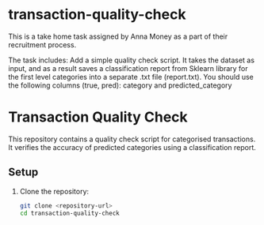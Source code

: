 # transaction-quality-check

This is a take home task assigned by Anna Money as a part of their recruitment process.

The task includes:
Add a simple quality check script. It takes the dataset as input, and as a result saves a classification report from Sklearn library for the first level categories into a separate .txt file (report.txt). 
You should use the following columns (true, pred): category and predicted_category

# Transaction Quality Check

This repository contains a quality check script for categorised transactions. It verifies the accuracy of predicted categories using a classification report.

## Setup

1. Clone the repository:
   ```bash
   git clone <repository-url>
   cd transaction-quality-check
